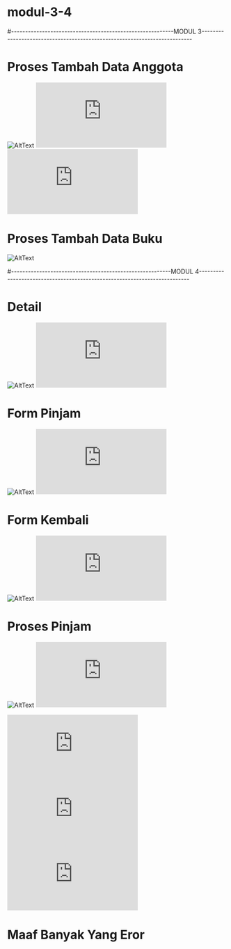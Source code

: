 # modul-3-4

#----------------------------------------------------------MODUL 3--------------------------------------------------------------------------

# Proses Tambah Data Anggota
![AltText](https://github.com/tembang38/modul-3-4/blob/master/modul%203%20proses%20tambah%20anggota.JPG)
![AltText](https://github.com/tembang38/modul-3-4/blob/master/proses-tambah.php)
![AltText](https://github.com/tembang38/modul-3-4/blob/master/tambah.php)

# Proses Tambah Data Buku
![AltText](https://github.com/tembang38/modul-3-4/blob/master/modul%203%20proses%20tambah%20buku.JPG)


#---------------------------------------------------------MODUL 4--------------------------------------------------------------------------

# Detail
![AltText](https://github.com/tembang38/modul-3-4/blob/master/modul%204%20detail.JPG)
![AltText](https://github.com/tembang38/modul-3-4/blob/master/detail.php)

# Form Pinjam
![AltText](https://github.com/tembang38/modul-3-4/blob/master/modul%204%20foem-pinjam.JPG)
![AltText](https://github.com/tembang38/modul-3-4/blob/master/form-pinjam.php)

# Form Kembali
![AltText](https://github.com/tembang38/modul-3-4/blob/master/modul%204%20form-kembali.JPG)
![AltText](https://github.com/tembang38/modul-3-4/blob/master/form-kembali.php)

# Proses Pinjam
![AltText](https://github.com/tembang38/modul-3-4/blob/master/modul%204%20proses-pinjam.JPG)
![AltText](https://github.com/tembang38/modul-3-4/blob/master/proses-pinjam.php)

![AltText](https://github.com/tembang38/modul-3-4/blob/master/fungsi-transaksi.php)
![AltText](https://github.com/tembang38/modul-3-4/blob/master/index.php)
![AltText](https://github.com/tembang38/modul-3-4/blob/master/proses-kembali.php)

# Maaf Banyak Yang Eror
